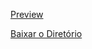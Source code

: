 [Preview](https://pedroaloonso.github.io/Digital-College-FullStack/Aula/index.html)

[Baixar o Diretório](https://download-directory.github.io?url=https://github.com/PedroAloonso/Digital-College-FullStack/tree/main/Aula23)
